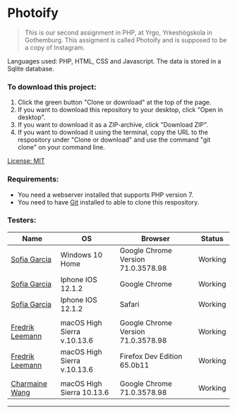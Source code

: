 # Photoify


> This is our second assignment in PHP, at Yrgo, Yrkeshögskola in Gothemburg. This assigment is called Photoify and is supposed to be a copy of Instagram.

Languages used:
PHP, HTML, CSS and Javascript.
The data is stored in a Sqlite database.


### To download this project:
1. Click the green button "Clone or download" at the top of the page.
2. If you want to download this repository to your desktop, click "Open in desktop".
3. If you want to download it as a ZIP-archive, click "Download ZIP".
4. If you want to download it using the terminal, copy the URL to the respository under "Clone or download" and use the command "git clone" on your command line.

[License: MIT](https://choosealicense.com/licenses/mit/)

### Requirements:
* You need a webserver installed that supports PHP version 7.
* You need to have [Git](https://git-scm.com/downloads "Git downloads Mac Windows Linux/Unix") installed to able to clone this respository.

### Testers:
Name|OS|Browser|Status
-|-|-|-
[Sofia Garcia](https://github.com/sof1agarc1a "Sofia Garcia")|Windows 10 Home|Google Chrome Version 71.0.3578.98|Working
[Sofia Garcia](https://github.com/sof1agarc1a "Sofia Garcia")|Iphone IOS 12.1.2|Google Chrome|Working
[Sofia Garcia](https://github.com/sof1agarc1a "Sofia Garcia")|Iphone IOS 12.1.2|Safari|Working
|||
[Fredrik Leemann](https://github.com/freddan88 "Fredrik Leemann GitHub")|macOS High Sierra v.10.13.6|Google Chrome Version 71.0.3578.98|Working
[Fredrik Leemann](https://github.com/freddan88 "Fredrik Leemann GitHub")|macOS High Sierra v.10.13.6|Firefox Dev Edition 65.0b11|Working
|||
[Charmaine Wang](https://github.com/charmaine-wang "Charmaine Wang GitHub")|macOS High Sierra 10.13.6|Google Chrome 71.0.3578.98|Working

---

